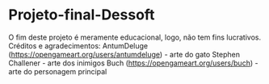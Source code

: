 # Projeto-final-Dessoft
O fim deste projeto é meramente educacional, logo, não tem fins lucrativos.
Créditos e agradecimentos: 
AntumDeluge (https://opengameart.org/users/antumdeluge) - arte do gato
Stephen Challener - arte dos inimigos
Buch (https://opengameart.org/users/buch) - arte do personagem principal
